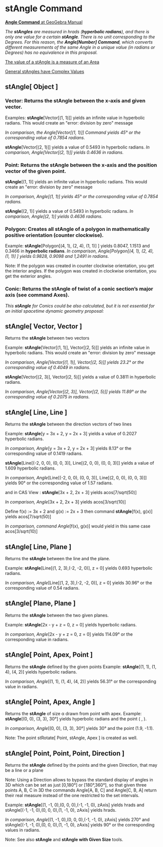 # stAngle Command

[<b>Angle Command</b> at GeoGebra Manual](https://wiki.geogebra.org/en/Angle_Command)

<i> The <b>stAngles</b> are measured in hrads (<b>hyperbolic radians</b>), and there is only one value for a certain <b>stAngle</b>. There is no unit corresponding to the Degrees. For this reason, the  <b>Angle[Number] Command</b>, which converts different measurements of the same Angle in a unique value (in radians or Degrees) has no equivalence in this proposal.</i>

[The value of a stAngle is a measure of an Area](https://github.com/probaxeoxebra/probaMinkoski/blob/master/documents/stAngles.pdf)

[General stAngles have Complex Values](https://github.com/probaxeoxebra/probaMinkoski/blob/master/documents/ComplexstAngles.pdf)

## stAngle[ Object ]
### Vector: Returns the <b>stAngle</b> between the x‐axis and given vector.

Examples: 
<b>stAngle</b>[Vector[(1, 1)]] yields an infinite value in hyperbolic radians. This would create an "error: division by zero" message

<i> In comparison, the Angle[Vector[(1, 1)]] Command yields 45° or the corresponding value of 0.7854 radians.</i>

<b>stAngle</b>[Vector[(2, 1)]] yields a value of 0.5493 in hyperbolic radians. 
<i> In comparison, Angle[Vector[(2, 1)]] yields 0.4636 in radians.</i>

### Point: Returns the <b>stAngle</b> between the x‐axis and the position vector of the given point.

<b>stAngle</b>[(1, 1)] yields an infinite value in hyperbolic radians. This would create an "error: division by zero" message

<i> In comparison, Angle[(1, 1)] yields 45° or the corresponding value of 0.7854 radians.</i>

<b>stAngle</b>[(2, 1)] yields a value of 0.5493 in hyperbolic radians. 
<i> In comparison, Angle[(2, 1)] yields 0.4636 radians.</i>

### Polygon: Creates all <b>stAngle</b> of a polygon in mathematically positive orientation (counter clockwise).

Example: <b>stAngle</b>[Polygon[(4, 1), (2, 4), (1, 1)] ] yields 0.8047, 1.1513 and 0.3466 in  <b>hyperbolic radians</b>.
<i> In comparison, Angle[Polygon[(4, 1), (2, 4), (1, 1)] ] yields 0.9828, 0.9098 and 1,2491 in radians.</i>

Note: If the polygon was created in counter clockwise orientation, you get the interior angles. If the polygon was created in clockwise orientation, you get the exterior angles.

### Conic: Returns the <b>stAngle</b> of twist of a conic section’s major axis (see command Axes).
<i> This  <b>stAngle</b>  for Conics could be also calculated, but it is not essential for an initial spacetime dynamic geometry proposal:</i>

## stAngle[ Vector, Vector ]
Returns the <b>stAngle</b> between two vectors 

Example:
<b>stAngle</b>[Vector[(1, 1)], Vector[(2, 5)]] yields an infinite value in hyperbolic radians. This would create an "error: division by zero" message

<i> In comparison, Angle[Vector[(1, 1)], Vector[(2, 5)]] yields 23.2° or the corresponding value of 0.4049 in radians.</i>

<b>stAngle</b>[Vector[(2, 3)], Vector[(2, 5)]] yields a value of 0.3811 in hyperbolic radians. 

<i> In comparison, Angle[Vector[(2, 3)], Vector[(2, 5)]] yields 11.89° or the corresponding value of 0.2075 in radians.</i>


## stAngle[ Line, Line ]
Returns the <b>stAngle</b> between the direction vectors of two lines 

Example:
<b>stAngle</b>[y = 3x + 2, y = 2x + 3] yields a value of 0.2027 hyperbolic radians.

<i> In comparison, Angle</i>[y = 3x + 2, y = 2x + 3] yields 8.13° or the corresponding value of 0.1419 radians.

<b>stAngle</b>[Line[(-2, 0, 0), (0, 0, 3)], Line[(2, 0, 0), (0, 0, 3)]] yields a value of 1.609 hyperbolic radians.

<i> In comparison, Angle</i>[Line[(-2, 0, 0), (0, 0, 3)], Line[(2, 0, 0), (0, 0, 3)]] yields 90° or the corresponding value of 1.57 radians.

and in CAS View :
<b>stAngle</b>[3x + 2, 2x + 3] yields acos[7/sqrt(50)]

<i> In comparison, Angle</i>[3x + 2, 2x + 3] yields acos[3/sqrt(10)]

Define f(x) := 3x + 2 and g(x) := 2x + 3 then command <b>stAngle</b>[f(x), g(x)] yields acos[7/sqrt(50)]

<i> In comparison, command Angle</i>[f(x), g(x)] would yield in this same case acos[3/sqrt(10)]

## stAngle[ Line, Plane ]
Returns the <b>stAngle</b> between the line and the plane.

Example:
<b>stAngle</b>[Line[(1, 2, 3),(-2, -2, 0)], z = 0] yields 0.693 hyperbolic radians.

<i> In comparison, Angle</i>[Line[(1, 2, 3),(-2, -2, 0)], z = 0] yields 30.96° or the corresponding value of 0.54 radians.

## stAngle[ Plane, Plane ]
Returns the <b>stAngle</b> between the two given planes.

Example:
<b>stAngle</b>[2x - y + z = 0, z = 0] yields  hyperbolic radians.

<i> In comparison, Angle</i>[2x - y + z = 0, z = 0] yields 114.09° or the corresponding value in radians.

## stAngle[ Point, Apex, Point ]
Returns the <b>stAngle</b> defined by the given points 
Example:
<b>stAngle</b>[(1, 1), (1, 4), (4, 2)] yields  hyperbolic radians.

<i> In comparison, Angle</i>[(1, 1), (1, 4), (4, 2)] yields 56.31° or the corresponding value in radians.

## stAngle[ Point, Apex, Angle ]
Returns the <b>stAngle</b> of size α drawn from point with apex.
Example:
<b>stAngle</b>[(0, 0), (3, 3), 30°] yields  hyperbolic radians and the point ( ,  ).

<i> In comparison, Angle</i>[(0, 0), (3, 3), 30°] yields 30° and the point (1.9, -1.1).

Note: The point stRotate[ Point, stAngle, Apex ] is created as well.

## stAngle[ Point, Point, Point, Direction ]
Returns the <b>stAngle</b> defined by the points and the given Direction, that may be a line or a plane 

Note: Using a Direction allows to bypass the standard display of angles in 3D which can be set as just [0,180°] or [180°,360°], 
so that given three points A, B, C in 3D the commands Angle[A, B, C] and Angle[C, B, A] return their real measure 
instead of the one restricted to the set intervals.

Example:
<b>stAngle</b>[(1, -1, 0),(0, 0, 0),(-1, -1, 0), zAxis] yields hrads and stAngle[(-1, -1, 0),(0, 0, 0),(1, -1, 0), zAxis] yields hrads.

<i> In comparison, Angle</i>[(1, -1, 0),(0, 0, 0),(-1, -1, 0), zAxis] yields 270° and stAngle[(-1, -1, 0),(0, 0, 0),(1, -1, 0), zAxis] yields 90° or the corresponding values in radians.

Note: See also <b>stAngle</b> and <b>stAngle with Given Size</b> tools.

